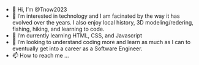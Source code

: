 - 👋 Hi, I’m @Tnow2023
- 👀 I’m interested in technology and I am facinated by the way it has evolved over the years. I also enjoy local history, 3D modeling/redering, fishing, hiking, and learning to code.
- 🌱 I’m currently learning HTML, CSS, and Javascript 
- 💞️ I’m looking to understand coding more and learn as much as I can to eventually get into a career as a Software Engineer.
- 📫 How to reach me ...

<!---
Tnow2023/Tnow2023 is a ✨ special ✨ repository because its `README.md` (this file) appears on your GitHub profile.
You can click the Preview link to take a look at your changes.
--->
